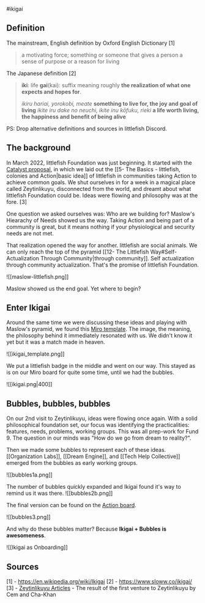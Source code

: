 #ikigai 

## Definition

The mainstream, English definition by Oxford English Dictionary [1]
> a motivating force; something or someone that gives a person a sense of purpose or a reason for living 

The Japanese definition [2]
> **iki**: life
> **gai**(kai): suffix meaning roughly **the realization of what one expects and hopes for**. 
> 
> _ikiru hariai, yorokobi, meate_
> 	**something to live for, the joy and goal of living**
> _ikite iru dake no neuchi, ikite inu kōfuku, rieki_
> 	**a life worth living, the happiness and benefit of being alive**

PS: Drop alternative definitions and sources in littlefish Discord.


## The background
In March 2022, littlefish Foundation was just beginning. It started with the [Catalyst proposal](https://cardano.ideascale.com/c/idea/404668), in which we laid out the [[5- The Basics - littlefish, colonies and Action|basic idea]] of littlefish in communities taking Action to achieve common goals. We shut ourselves in for a week in a magical place called Zeytinlikuyu, disconnected from the world, and dreamt about what littlefish Foundation could be. Ideas were flowing and philosophy was at the fore. [3]

One question we asked ourselves was: Who are we building for? Maslow's Hiearachy of Needs showed us the way. Taking Action and being part of a community is great, but it means nothing if your physiological and security needs are not met. 

That realization opened the way for another. littlefish are social animals. We can only reach the top of the pyramid [[12- The Littlefish Way#Self-Actualization Through Community|through community]]. Self actualization through community actualization. That's the promise of littlefish Foundation. 

![[maslow-littlefish.png]]

Maslow showed us the end goal. Yet where to begin?

## Enter Ikigai
Around the same time we were discussing these ideas and playing with Maslow's pyramid, we found this [Miro template](https://miro.com/miroverse/ikigai/). The image, the meaning, the philosophy behind it immediately resonated with us. We didn't know it yet but it was a match made in heaven. 

![[ikigai_template.png]]

We put a littlefish badge in the middle and went on our way. This stayed as is on our Miro board for quite some time, until we had the bubbles.

![[ikigai.png|400]]

## Bubbles, bubbles, bubbles
On our 2nd visit to Zeytinlikuyu, ideas were flowing once again. With a solid philosophical foundation set, our focus was identifying the practicalities: features, needs, problems, working groups. This was all prep-work for Fund 9. The question in our minds was "How do we go from dream to reality?".

Then we made some bubbles to represent each of these ideas. [[Organization Labs]], [[Dream Engine]], and [[Tech Help Collective]] emerged from the bubbles as early working groups. 

![[bubbles1a.png]]

The number of bubbles quickly expanded and Ikigai found it's way to remind us it was there. 
![[bubbles2b.png]]

The final version can be found on the [Action board](https://miro.com/app/board/uXjVO7oL1M4=/?moveToWidget=3458764523879319322&cot=14).

![[bubbles3.png]]

And why do these bubbles matter? Because **Ikigai + Bubbles is awesomeness**.



![[Ikigai as Onboarding]]

## Sources
[1] - https://en.wikipedia.org/wiki/Ikigai
[2] - https://www.sloww.co/ikigai/
[3] - [Zeytinlikuyu Articles](https://miro.com/app/board/uXjVOPNZgXQ=/?moveToWidget=3458764521846441320&cot=14) - The result of the first venture to Zeytinlikuyu by Cem and Cha-Khan
